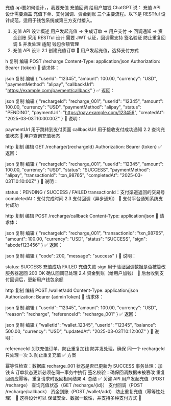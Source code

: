 

充值   api要如何设计，，我要充值  充值回调  给用户加钱
ChatGPT 说：
充值 API 设计需要涵盖 充值下单、支付回调、资金到账 三个主要流程。以下是 RESTful 设计规范，适用于钱包系统或第三方支付接入。

1. 充值 API 设计概述
   用户发起充值 → 生成订单 → 用户支付 → 回调通知 → 资金到账
   采用 RESTful 设计
   需要 JWT 认证，回调需支持 签名验证
   防止重复回调 & 并发处理
   适配 钱包余额管理
2. 充值 API 设计
   2.1 创建充值订单
   📌 用户发起充值，选择支付方式

h
复制
编辑
POST /recharge
Content-Type: application/json
Authorization: Bearer {token}
📌 请求体：

json
复制
编辑
{
"userId": "12345",
"amount": 100.00,
"currency": "USD",
"paymentMethod": "alipay",
"callbackUrl": "https://example.com/payment/callback"
}
✅ 返回：

json
复制
编辑
{
"rechargeId": "recharge_001",
"userId": "12345",
"amount": 100.00,
"currency": "USD",
"paymentMethod": "alipay",
"status": "PENDING",
"paymentUrl": "https://pay.example.com/123456",
"createdAt": "2025-03-03T10:00:00Z"
}
📌 说明：

paymentUrl 用于跳转到支付页面
callbackUrl 用于接收支付成功通知
2.2 查询充值状态
📌 用户查询充值状态

http
复制
编辑
GET /recharge/{rechargeId}
Authorization: Bearer {token}
✅ 返回：

json
复制
编辑
{
"rechargeId": "recharge_001",
"userId": "12345",
"amount": 100.00,
"currency": "USD",
"status": "SUCCESS",
"paymentMethod": "alipay",
"transactionId": "txn_98765",
"completedAt": "2025-03-03T10:10:00Z"
}
📌 说明：

status：PENDING / SUCCESS / FAILED
transactionId：支付渠道返回的交易号
completedAt：支付完成时间
2.3 支付回调（异步通知）
📌 支付平台通知系统支付成功

http
复制
编辑
POST /recharge/callback
Content-Type: application/json
📌 请求体：

json
复制
编辑
{
"rechargeId": "recharge_001",
"transactionId": "txn_98765",
"amount": 100.00,
"currency": "USD",
"status": "SUCCESS",
"sign": "abcdef123456"
}
✅ 返回：

json
复制
编辑
{
"code": 200,
"message": "success"
}
📌 说明：

status:
SUCCESS 充值成功
FAILED 充值失败
sign 用于验证回调数据是否被篡改
服务器返回 200 OK 确认回调已处理
2.4 资金到账（给用户加钱）
📌 后台收到支付回调后，更新用户钱包余额

http
复制
编辑
POST /wallet/add
Content-Type: application/json
Authorization: Bearer {adminToken}
📌 请求体：

json
复制
编辑
{
"userId": "12345",
"amount": 100.00,
"currency": "USD",
"reason": "recharge",
"referenceId": "recharge_001"
}
✅ 返回：

json
复制
编辑
{
"walletId": "wallet_12345",
"userId": "12345",
"balance": 500.00,
"currency": "USD",
"updatedAt": "2025-03-03T10:12:00Z"
}
📌 说明：

referenceId 关联充值订单，防止重复加钱
防并发处理，确保 同一个 rechargeId 只处理一次
3. 防止重复充值
   ✅ 方案

幂等性检查：数据库 recharge_001 状态是否已更新为 SUCCESS
事务处理：加钱 & 订单状态更新必须在同一事务中执行
签名校验：确保回调数据未被篡改
重复回调应幂等，重复请求时返回相同结果
4. 总结
   ✅ 关键 API
   用户发起充值（POST /recharge）
   查询充值状态（GET /recharge/{id}）
   支付回调（POST /recharge/callback）
   资金到账（POST /wallet/add）
   防止重复充值（幂等性处理）
   📌 这样设计可以 保证安全、数据一致性，并支持多种支付方式 🚀